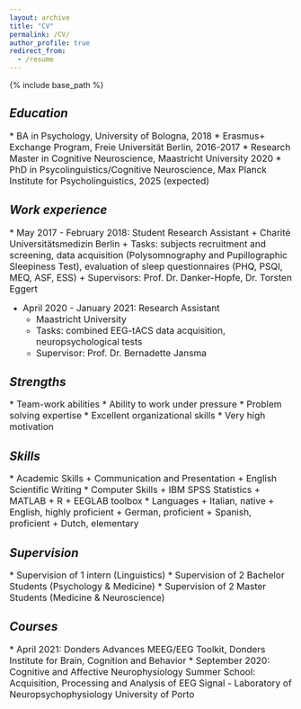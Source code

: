 ```yaml
---
layout: archive
title: "CV"
permalink: /CV/
author_profile: true
redirect_from:
  - /resume
---
```


{% include base_path %}

## *Education*
<font size="3">
* BA in Psychology, University of Bologna, 2018
* Erasmus+ Exchange Program, Freie Universität Berlin, 2016-2017
* Research Master in Cognitive Neuroscience, Maastricht University 2020
* PhD in Psycolinguistics/Cognitive Neuroscience, Max Planck Institute for Psycholinguistics, 2025 (expected)</font>

## *Work experience*
<font size="3">
 * May 2017 - February 2018: Student Research Assistant
  + Charité Universitätsmedizin Berlin
  + Tasks: subjects recruitment and screening, data acquisition (Polysomnography and Pupillographic Sleepiness Test), evaluation of sleep questionnaires (PHQ, PSQI, MEQ, ASF, ESS)
  + Supervisors: Prof. Dr. Danker-Hopfe, Dr. Torsten Eggert 

* April 2020 - January 2021: Research Assistant
  + Maastricht University 
  + Tasks: combined EEG-tACS data acquisition, neuropsychological tests
  + Supervisor: Prof. Dr. Bernadette Jansma </font>
 
## *Strengths* 
<font size="3">
* Team-work abilities
* Ability to work under pressure
* Problem solving expertise
* Excellent organizational skills
* Very high motivation  </font>

## *Skills*
<font size="3">
* Academic Skills
  + Communication and Presentation
  + English Scientific Writing 
* Computer Skills
  + IBM SPSS Statistics
  + MATLAB
  + R
  + EEGLAB toolbox
* Languages 
  + Italian, native 
  + English, highly proficient
  + German, proficient
  + Spanish, proficient
  + Dutch, elementary   </font>

## *Supervision*
<font size="3">
* Supervision of 1 intern (Linguistics)
* Supervision of 2 Bachelor Students (Psychology & Medicine)
* Supervision of 2 Master Students (Medicine & Neuroscience) </font>

## *Courses* 
<font size="3">
* April 2021: Donders Advances MEEG/EEG Toolkit, Donders Institute for Brain, Cognition and Behavior
* September 2020: Cognitive and Affective Neurophysiology Summer School: Acquisition, Processing and Analysis of EEG Signal - Laboratory of Neuropsychophysiology University of Porto </font>
